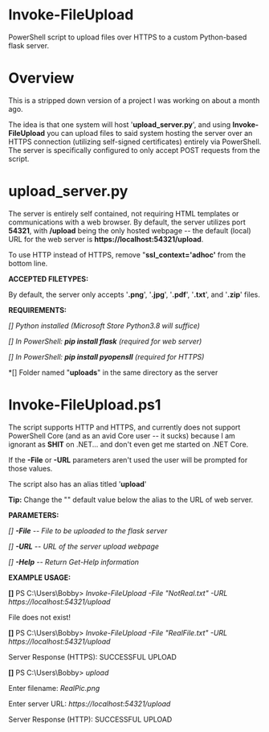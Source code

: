 # Invoke-FileUpload
PowerShell script to upload files over HTTPS to a custom Python-based flask server.

# Overview
This is a stripped down version of a project I was working on about a month ago.

The idea is that one system will host '**upload_server.py**', and using **Invoke-FileUpload** you
can upload files to said system hosting the server over an HTTPS connection (utilizing self-signed
certificates) entirely via PowerShell.  The server is specifically configured to only accept POST
requests from the script.

# upload_server.py
The server is entirely self contained, not requiring HTML templates or communications with a web
browser.  By default, the server utilizes port **54321**, with **/upload** being the only hosted
webpage -- the default (local) URL for the web server is **https://localhost:54321/upload**.

To use HTTP instead of HTTPS, remove "**ssl_context='adhoc'** from the bottom line.

**ACCEPTED FILETYPES:**

By default, the server only accepts '**.png**', '**.jpg**', '**.pdf**', '**.txt**', and '**.zip**' files.

**REQUIREMENTS:**

  *[] Python installed (Microsoft Store Python3.8 will suffice)*
  
  *[] In PowerShell: **pip install flask** (required for web server)*
  
  *[] In PowerShell: **pip install pyopensll** (required for HTTPS)*
  
  *[] Folder named "**uploads**" in the same directory as the server

# Invoke-FileUpload.ps1
The script supports HTTP and HTTPS, and currently does not support PowerShell Core (and as an avid Core
user -- it sucks) because I am ignorant as **SHIT** on .NET... and don't even get me started on .NET Core.

If the **-File** or **-URL** parameters aren't used the user will be prompted for those values.

The script also has an alias titled '**upload**'

**Tip:**  Change the "<URL>" default value below the alias to the URL of web server.

**PARAMETERS:**

  *[] **-File**    --  File to be uploaded to the flask server*

  *[] **-URL**     --  URL of the server upload webpage*
  
  *[] **-Help**    --  Return Get-Help information*
  
**EXAMPLE USAGE:**

**[]** PS C:\Users\Bobby> *Invoke-FileUpload -File "NotReal.txt" -URL https://localhost:54321/upload*

File does not exist!

**[]** PS C:\Users\Bobby> *Invoke-FileUpload -File "RealFile.txt" -URL https://localhost:54321/upload*

Server Response (HTTPS): SUCCESSFUL UPLOAD

**[]** PS C:\Users\Bobby> *upload*

Enter filename: *RealPic.png*

Enter server URL: *https://localhost:54321/upload*

Server Response (HTTP): SUCCESSFUL UPLOAD
